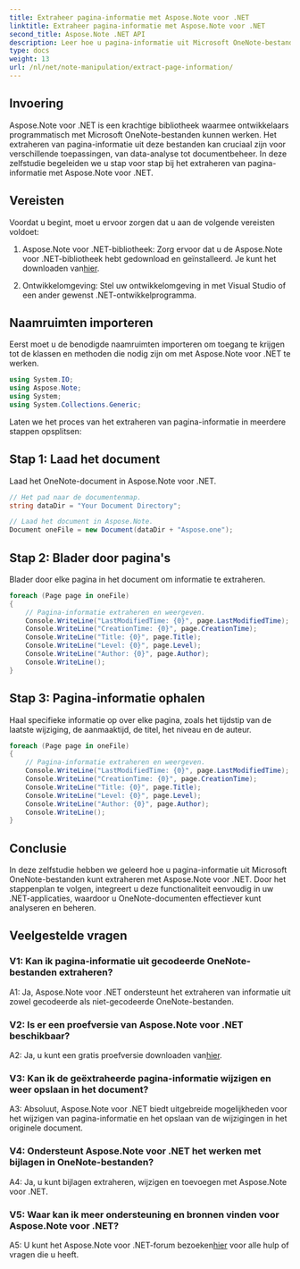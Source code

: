 ```yaml
---
title: Extraheer pagina-informatie met Aspose.Note voor .NET
linktitle: Extraheer pagina-informatie met Aspose.Note voor .NET
second_title: Aspose.Note .NET API
description: Leer hoe u pagina-informatie uit Microsoft OneNote-bestanden kunt extraheren met Aspose.Note voor .NET. Deze uitgebreide tutorial begeleidt u stap voor stap door het proces.
type: docs
weight: 13
url: /nl/net/note-manipulation/extract-page-information/
---
```

## Invoering

Aspose.Note voor .NET is een krachtige bibliotheek waarmee ontwikkelaars programmatisch met Microsoft OneNote-bestanden kunnen werken. Het extraheren van pagina-informatie uit deze bestanden kan cruciaal zijn voor verschillende toepassingen, van data-analyse tot documentbeheer. In deze zelfstudie begeleiden we u stap voor stap bij het extraheren van pagina-informatie met Aspose.Note voor .NET.

## Vereisten

Voordat u begint, moet u ervoor zorgen dat u aan de volgende vereisten voldoet:

1. Aspose.Note voor .NET-bibliotheek: Zorg ervoor dat u de Aspose.Note voor .NET-bibliotheek hebt gedownload en geïnstalleerd. Je kunt het downloaden van[hier](https://releases.aspose.com/note/net/).

2. Ontwikkelomgeving: Stel uw ontwikkelomgeving in met Visual Studio of een ander gewenst .NET-ontwikkelprogramma.

## Naamruimten importeren

Eerst moet u de benodigde naamruimten importeren om toegang te krijgen tot de klassen en methoden die nodig zijn om met Aspose.Note voor .NET te werken.

```csharp
using System.IO;
using Aspose.Note;
using System;
using System.Collections.Generic;
```

Laten we het proces van het extraheren van pagina-informatie in meerdere stappen opsplitsen:

## Stap 1: Laad het document

Laad het OneNote-document in Aspose.Note voor .NET.

```csharp
// Het pad naar de documentenmap.
string dataDir = "Your Document Directory";

// Laad het document in Aspose.Note.
Document oneFile = new Document(dataDir + "Aspose.one");
```

## Stap 2: Blader door pagina's

Blader door elke pagina in het document om informatie te extraheren.

```csharp
foreach (Page page in oneFile)
{
    // Pagina-informatie extraheren en weergeven.
    Console.WriteLine("LastModifiedTime: {0}", page.LastModifiedTime);
    Console.WriteLine("CreationTime: {0}", page.CreationTime);
    Console.WriteLine("Title: {0}", page.Title);
    Console.WriteLine("Level: {0}", page.Level);
    Console.WriteLine("Author: {0}", page.Author);
    Console.WriteLine();
}
```

## Stap 3: Pagina-informatie ophalen

Haal specifieke informatie op over elke pagina, zoals het tijdstip van de laatste wijziging, de aanmaaktijd, de titel, het niveau en de auteur.

```csharp
foreach (Page page in oneFile)
{
    // Pagina-informatie extraheren en weergeven.
    Console.WriteLine("LastModifiedTime: {0}", page.LastModifiedTime);
    Console.WriteLine("CreationTime: {0}", page.CreationTime);
    Console.WriteLine("Title: {0}", page.Title);
    Console.WriteLine("Level: {0}", page.Level);
    Console.WriteLine("Author: {0}", page.Author);
    Console.WriteLine();
}
```

## Conclusie

In deze zelfstudie hebben we geleerd hoe u pagina-informatie uit Microsoft OneNote-bestanden kunt extraheren met Aspose.Note voor .NET. Door het stappenplan te volgen, integreert u deze functionaliteit eenvoudig in uw .NET-applicaties, waardoor u OneNote-documenten effectiever kunt analyseren en beheren.

## Veelgestelde vragen

### V1: Kan ik pagina-informatie uit gecodeerde OneNote-bestanden extraheren?

A1: Ja, Aspose.Note voor .NET ondersteunt het extraheren van informatie uit zowel gecodeerde als niet-gecodeerde OneNote-bestanden.

### V2: Is er een proefversie van Aspose.Note voor .NET beschikbaar?

 A2: Ja, u kunt een gratis proefversie downloaden van[hier](https://releases.aspose.com/).

### V3: Kan ik de geëxtraheerde pagina-informatie wijzigen en weer opslaan in het document?

A3: Absoluut, Aspose.Note voor .NET biedt uitgebreide mogelijkheden voor het wijzigen van pagina-informatie en het opslaan van de wijzigingen in het originele document.

### V4: Ondersteunt Aspose.Note voor .NET het werken met bijlagen in OneNote-bestanden?

A4: Ja, u kunt bijlagen extraheren, wijzigen en toevoegen met Aspose.Note voor .NET.

### V5: Waar kan ik meer ondersteuning en bronnen vinden voor Aspose.Note voor .NET?

 A5: U kunt het Aspose.Note voor .NET-forum bezoeken[hier](https://forum.aspose.com/c/note/28) voor alle hulp of vragen die u heeft.